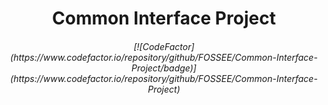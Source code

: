 <h1 align="center">
  Common Interface Project
</h1>
<h6 align="center">
  [![CodeFactor](https://www.codefactor.io/repository/github/FOSSEE/Common-Interface-Project/badge)](https://www.codefactor.io/repository/github/FOSSEE/Common-Interface-Project)
</h6>
